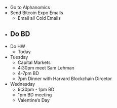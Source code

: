 - Go to Alphanomics
- Send Bitcoin Expo Emails
    - Email all Cold Emails
- Do BD
    - 
- Do HW
    - Today
- Tuesday
    - Capital Markets
    - 4:30pm meet Sam Lehman
    - 4-7pm BD
    - 7pm Dinner with Harvard Blockchain Dircetor
- Wednesday
    - 9:30pm - 1pm BD
    - 1pm BD meeting
    - Valentine’s Day
